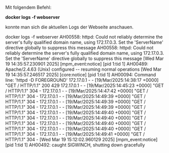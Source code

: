 Mit folgendem Befehl:

**docker logs -f webserver**

konnte man sich die aktuellen Logs der Webseite anschauen.

docker logs -f webserver
AH00558: httpd: Could not reliably determine the server's fully qualified domain name, using 172.17.0.3. Set the 'ServerName' directive globally to suppress this message
AH00558: httpd: Could not reliably determine the server's fully qualified domain name, using 172.17.0.3. Set the 'ServerName' directive globally to suppress this message
[Wed Mar 19 14:35:57.230901 2025] [mpm_event:notice] [pid 1:tid 1] AH00489: Apache/2.4.63 (Unix) configured -- resuming normal operations
[Wed Mar 19 14:35:57.246517 2025] [core:notice] [pid 1:tid 1] AH00094: Command line: 'httpd -D FOREGROUND'
172.17.0.1 - - [19/Mar/2025:14:38:17 +0000] "GET / HTTP/1.1" 200 429
172.17.0.1 - - [19/Mar/2025:14:45:23 +0000] "GET / HTTP/1.1" 304 -
172.17.0.1 - - [19/Mar/2025:14:47:42 +0000] "GET / HTTP/1.1" 304 -
172.17.0.1 - - [19/Mar/2025:14:49:39 +0000] "GET / HTTP/1.1" 304 -
172.17.0.1 - - [19/Mar/2025:14:49:39 +0000] "GET / HTTP/1.1" 304 -
172.17.0.1 - - [19/Mar/2025:14:49:39 +0000] "GET / HTTP/1.1" 304 -
172.17.0.1 - - [19/Mar/2025:14:49:40 +0000] "GET / HTTP/1.1" 304 -
172.17.0.1 - - [19/Mar/2025:14:49:40 +0000] "GET / HTTP/1.1" 304 -
172.17.0.1 - - [19/Mar/2025:14:49:40 +0000] "GET / HTTP/1.1" 304 -
172.17.0.1 - - [19/Mar/2025:14:49:40 +0000] "GET / HTTP/1.1" 304 -
172.17.0.1 - - [19/Mar/2025:14:49:41 +0000] "GET / HTTP/1.1" 304 -
[Wed Mar 19 15:12:02.960129 2025] [mpm_event:notice] [pid 1:tid 1] AH00492: caught SIGWINCH, shutting down gracefully
